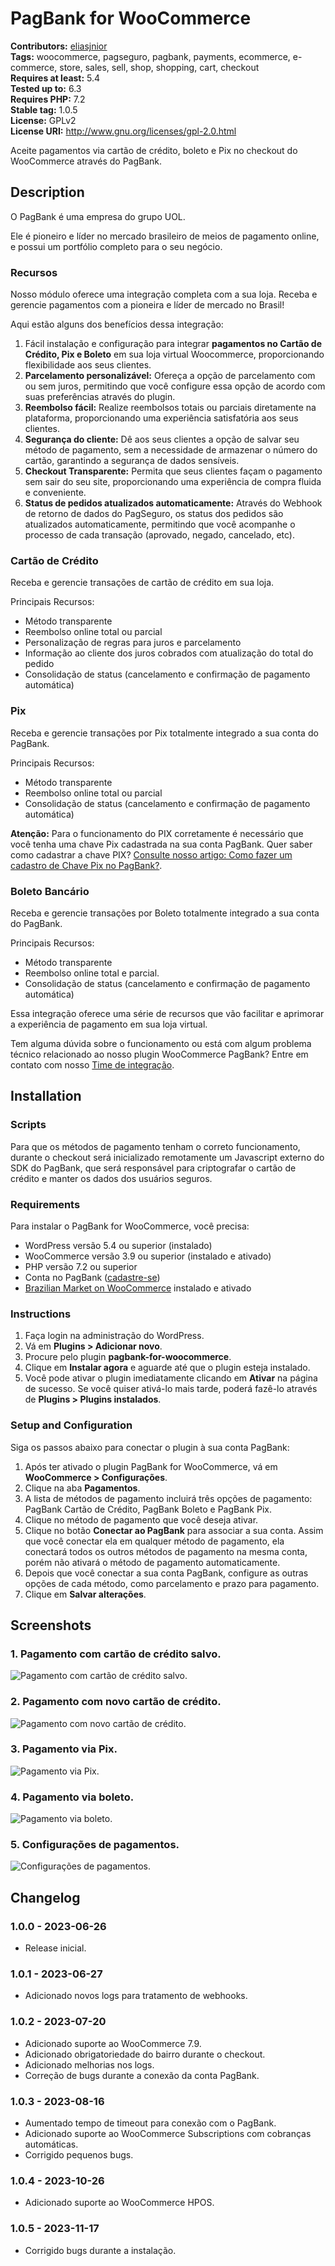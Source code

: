 # PagBank for WooCommerce #
**Contributors:** [eliasjnior](https://profiles.wordpress.org/eliasjnior/)  
**Tags:** woocommerce, pagseguro, pagbank, payments, ecommerce, e-commerce, store, sales, sell, shop, shopping, cart, checkout  
**Requires at least:** 5.4  
**Tested up to:** 6.3  
**Requires PHP:** 7.2  
**Stable tag:** 1.0.5  
**License:** GPLv2  
**License URI:** http://www.gnu.org/licenses/gpl-2.0.html  

Aceite pagamentos via cartão de crédito, boleto e Pix no checkout do WooCommerce através do PagBank.

## Description ##

O PagBank é uma empresa do grupo UOL.

Ele é pioneiro e líder no mercado brasileiro de meios de pagamento online, e possui um portfólio completo para o seu negócio.

### Recursos ###

Nosso módulo oferece uma integração completa com a sua loja. Receba e gerencie pagamentos com a pioneira e líder de mercado no Brasil!

Aqui estão alguns dos benefícios dessa integração:

1. Fácil instalação e configuração para integrar **pagamentos no Cartão de Crédito, Pix e Boleto** em sua loja virtual Woocommerce, proporcionando flexibilidade aos seus clientes.
2. **Parcelamento personalizável:** Ofereça a opção de parcelamento com ou sem juros, permitindo que você configure essa opção de acordo com suas preferências através do plugin.
3. **Reembolso fácil:** Realize reembolsos totais ou parciais diretamente na plataforma, proporcionando uma experiência satisfatória aos seus clientes.
4. **Segurança do cliente:** Dê aos seus clientes a opção de salvar seu método de pagamento, sem a necessidade de armazenar o número do cartão, garantindo a segurança de dados sensíveis.
5. **Checkout Transparente:** Permita que seus clientes façam o pagamento sem sair do seu site, proporcionando uma experiência de compra fluida e conveniente.
6. **Status de pedidos atualizados automaticamente:** Através do Webhook de retorno de dados do PagSeguro, os status dos pedidos são atualizados automaticamente, permitindo que você acompanhe o processo de cada transação (aprovado, negado, cancelado, etc).

### Cartão de Crédito ###

Receba e gerencie transações de cartão de crédito em sua loja.

Principais Recursos:

* Método transparente
* Reembolso online total ou parcial
* Personalização de regras para juros e parcelamento
* Informação ao cliente dos juros cobrados com atualização do total do pedido
* Consolidação de status (cancelamento e confirmação de pagamento automática)

### Pix ###

Receba e gerencie transações por Pix totalmente integrado a sua conta do PagBank.

Principais Recursos:

* Método transparente
* Reembolso online total ou parcial
* Consolidação de status (cancelamento e confirmação de pagamento automática)

**Atenção:** Para o funcionamento do PIX corretamente é necessário que você tenha uma chave Pix cadastrada na sua conta PagBank. Quer saber como cadastrar a chave PIX? [Consulte nosso artigo: Como fazer um cadastro de Chave Pix no PagBank?](https://faq.pagseguro.uol.com.br/duvida/como-fazer-um-cadastro-de-chave-pix-no-pagbank/1089#rmcl).

### Boleto Bancário ###

Receba e gerencie transações por Boleto totalmente integrado a sua conta do PagBank.

Principais Recursos:

* Método transparente
* Reembolso online total e parcial.
* Consolidação de status (cancelamento e confirmação de pagamento automática)

Essa integração oferece uma série de recursos que vão facilitar e aprimorar a experiência de pagamento em sua loja virtual. 

Tem alguma dúvida sobre o funcionamento ou está com algum problema técnico relacionado ao nosso plugin WooCommerce PagBank? Entre em contato com nosso [Time de integração](https://app.pipefy.com/public/form/sBlh9Nq6).

## Installation ##

### Scripts ###

Para que os métodos de pagamento tenham o correto funcionamento, durante o checkout será inicializado remotamente um Javascript externo do SDK do PagBank, que será responsável para criptografar o cartão de crédito e manter os dados dos usuários seguros.

### Requirements ###

Para instalar o PagBank for WooCommerce, você precisa:

* WordPress versão 5.4 ou superior (instalado)
* WooCommerce versão 3.9 ou superior (instalado e ativado)
* PHP versão 7.2 ou superior
* Conta no PagBank ([cadastre-se](https://cadastro.pagseguro.uol.com.br/))
* [Brazilian Market on WooCommerce](https://br.wordpress.org/plugins/woocommerce-extra-checkout-fields-for-brazil/) instalado e ativado

### Instructions ###

1. Faça login na administração do WordPress.
2. Vá em **Plugins > Adicionar novo**.
3. Procure pelo plugin **pagbank-for-woocommerce**.
4. Clique em **Instalar agora** e aguarde até que o plugin esteja instalado.
5. Você pode ativar o plugin imediatamente clicando em **Ativar** na página de sucesso. Se você quiser ativá-lo mais tarde, poderá fazê-lo através de **Plugins > Plugins instalados**.

### Setup and Configuration ###

Siga os passos abaixo para conectar o plugin à sua conta PagBank:

1. Após ter ativado o plugin PagBank for WooCommerce, vá em **WooCommerce > Configurações**.
2. Clique na aba **Pagamentos**.
3. A lista de métodos de pagamento incluirá três opções de pagamento: PagBank Cartão de Crédito, PagBank Boleto e PagBank Pix.
4. Clique no método de pagamento que você deseja ativar.
5. Clique no botão **Conectar ao PagBank** para associar a sua conta. Assim que você conectar ela em qualquer método de pagamento, ela conectará todos os outros métodos de pagamento na mesma conta, porém não ativará o método de pagamento automaticamente.
6. Depois que você conectar a sua conta PagBank, configure as outras opções de cada método, como parcelamento e prazo para pagamento.
7. Clique em **Salvar alterações**.

## Screenshots ##

### 1. Pagamento com cartão de crédito salvo. ###
![Pagamento com cartão de crédito salvo.](https://raw.githubusercontent.com/pagseguro/pagbank-for-woocommerce/main/wordpress_org_assets/screenshot-1.png)

### 2. Pagamento com novo cartão de crédito. ###
![Pagamento com novo cartão de crédito.](https://raw.githubusercontent.com/pagseguro/pagbank-for-woocommerce/main/wordpress_org_assets/screenshot-2.png)

### 3. Pagamento via Pix. ###
![Pagamento via Pix.](https://raw.githubusercontent.com/pagseguro/pagbank-for-woocommerce/main/wordpress_org_assets/screenshot-3.png)

### 4. Pagamento via boleto. ###
![Pagamento via boleto.](https://raw.githubusercontent.com/pagseguro/pagbank-for-woocommerce/main/wordpress_org_assets/screenshot-4.png)

### 5. Configurações de pagamentos. ###
![Configurações de pagamentos.](https://raw.githubusercontent.com/pagseguro/pagbank-for-woocommerce/main/wordpress_org_assets/screenshot-5.png)


## Changelog ##

### 1.0.0 - 2023-06-26 ###
* Release inicial.

### 1.0.1 - 2023-06-27 ###
* Adicionado novos logs para tratamento de webhooks.

### 1.0.2 - 2023-07-20 ###
* Adicionado suporte ao WooCommerce 7.9.
* Adicionado obrigatoriedade do bairro durante o checkout.
* Adicionado melhorias nos logs.
* Correção de bugs durante a conexão da conta PagBank.

### 1.0.3 - 2023-08-16 ###
* Aumentado tempo de timeout para conexão com o PagBank.
* Adicionado suporte ao WooCommerce Subscriptions com cobranças automáticas.
* Corrigido pequenos bugs.

### 1.0.4 - 2023-10-26 ###
* Adicionado suporte ao WooCommerce HPOS.

### 1.0.5 - 2023-11-17 ###
* Corrigido bugs durante a instalação.
